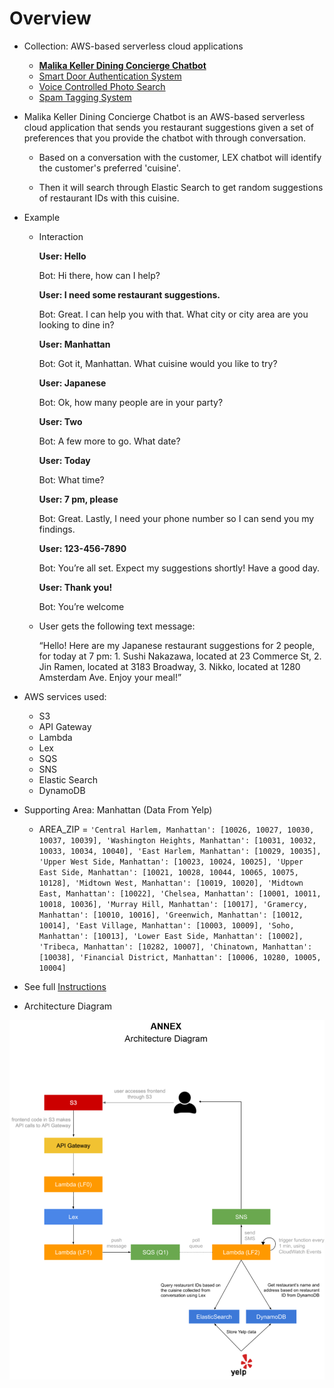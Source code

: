 # Overview

- Collection: AWS-based serverless cloud applications
    - **[Malika Keller Dining Concierge Chatbot](https://github.com/HyperTars/Malika-Keller-Dining-Concierge-Chatbot)**
    - [Smart Door Authentication System](https://github.com/HyperTars/Smart-Door-Authentication-System)
    - [Voice Controlled Photo Search](https://github.com/HyperTars/Voice-Controlled-Photo-Search)
    - [Spam Tagging System](https://github.com/HyperTars/Spam-Tagging-System)
    
- Malika Keller Dining Concierge Chatbot is an AWS-based serverless cloud application that sends you restaurant suggestions given a set of preferences that you provide the chatbot with through conversation.

  - Based on a conversation with the customer, LEX chatbot will identify the customer's preferred 'cuisine'.
  
  - Then it will search through Elastic Search to get random suggestions of restaurant IDs with this cuisine.

- Example 
  - Interaction

    **User: Hello**

    Bot: Hi there, how can I help?

    **User: I need some restaurant suggestions.**

    Bot: Great. I can help you with that. What city or city area are you looking to dine in?

    **User: Manhattan**

    Bot: Got it, Manhattan. What cuisine would you like to try?

    **User: Japanese**

    Bot: Ok, how many people are in your party?

    **User: Two**

    Bot: A few more to go. What date?

    **User: Today**

    Bot: What time?

    **User: 7 pm, please**

    Bot: Great. Lastly, I need your phone number so I can send you my findings.

    **User: 123-456-7890**

    Bot: You’re all set. Expect my suggestions shortly! Have a good day.

    **User: Thank you!**

    Bot: You’re welcome

  - User gets the following text message:

    “Hello! Here are my Japanese restaurant suggestions for 2 people, for today at 7 pm: 1.
    Sushi Nakazawa, located at 23 Commerce St, 2. Jin Ramen, located at 3183 Broadway, 3. 
    Nikko, located at 1280 Amsterdam Ave. Enjoy your meal!”
  
- AWS services used:
  - S3
  - API Gateway
  - Lambda
  - Lex
  - SQS
  - SNS
  - Elastic Search
  - DynamoDB

- Supporting Area: Manhattan (Data From Yelp)
  - AREA_ZIP = ```
            'Central Harlem, Manhattan': [10026, 10027, 10030, 10037, 10039],
            'Washington Heights, Manhattan': [10031, 10032, 10033, 10034, 10040],
            'East Harlem, Manhattan': [10029, 10035],
            'Upper West Side, Manhattan': [10023, 10024, 10025],
            'Upper East Side, Manhattan': [10021, 10028, 10044, 10065, 10075, 10128],
            'Midtown West, Manhattan': [10019, 10020],
            'Midtown East, Manhattan': [10022],
            'Chelsea, Manhattan': [10001, 10011, 10018, 10036],
            'Murray Hill, Manhattan': [10017],
            'Gramercy, Manhattan': [10010, 10016],
            'Greenwich, Manhattan': [10012, 10014],
            'East Village, Manhattan': [10003, 10009],
            'Soho, Manhattan': [10013],
            'Lower East Side, Manhattan': [10002],
            'Tribeca, Manhattan': [10282, 10007],
            'Chinatown, Manhattan': [10038],
            'Financial District, Manhattan': [10006, 10280, 10005, 10004]
            ```
            
- See full [Instructions](Instruction.pdf)

- Architecture Diagram

![Overview](overview.png)
